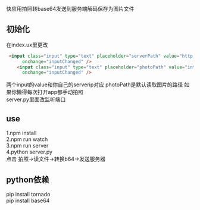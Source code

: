 快应用拍照转base64发送到服务端解码保存为图片文件

## 初始化
在index.ux里更改  
```html
 <input class="input" type="text" placeholder="serverPath" value="http://192.168.31.39:8888"
      onchange="inputChanged" />
    <input class="input" type="text" placeholder="photoPath" value="internal://cache/photo634114754637472416.jpg"
      onchange="inputChanged" />
```
两个input的value和你自己的serverip对应 photoPath是默认读取图片的路径 如果你懒得每次打开app都手动拍照   
server.py里面改监听端口  
## use  
1.npm install    
2.npm run watch    
3.npm run server    
4.python server.py    
点击 拍照->读文件->转换b64->发送服务器  


## python依赖
pip install tornado  
pip install base64  
